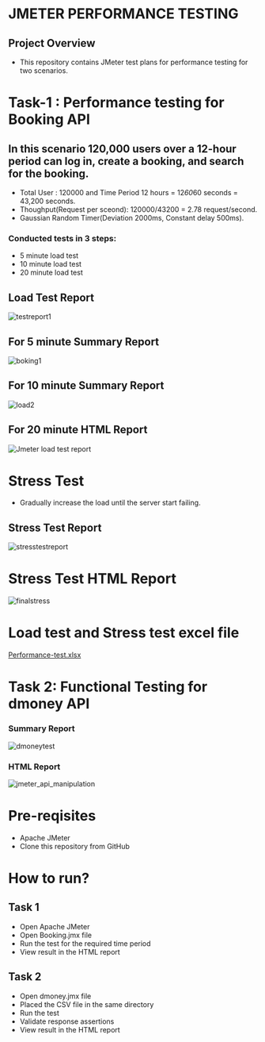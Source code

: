 # JMETER PERFORMANCE TESTING
## Project Overview
- This repository contains JMeter test plans for performance testing for two scenarios.
# Task-1 : Performance testing for Booking API
## In this scenario 120,000 users over a 12-hour period can log in, create a booking, and search for the booking. 
- Total User : 120000 and Time Period 12 hours = 12*60*60 seconds = 43,200 seconds.
- Thoughput(Request per sceond): 120000/43200 = 2.78 request/second.
- Gaussian Random Timer(Deviation 2000ms, Constant delay 500ms).
### Conducted tests in 3 steps:
- 5 minute load test
- 10 minute load test
- 20 minute load test
## Load Test Report
![testreport1](https://github.com/user-attachments/assets/8652e7a4-1c36-48f3-9a8b-e2189ecdadb0)

## For 5 minute Summary Report 
![boking1](https://github.com/user-attachments/assets/c9ed6e03-f849-45d2-b678-2d3c92107d62)
## For 10 minute Summary Report 
![load2](https://github.com/user-attachments/assets/3898e9d8-b317-452a-981e-1596c332c08e)
## For 20 minute HTML Report 
![Jmeter load test report](https://github.com/user-attachments/assets/22d4c114-a1ec-4913-bc43-9703a9b6921e)
# Stress Test
- Gradually increase the load until the server start failing.
## Stress Test Report
![stresstestreport](https://github.com/user-attachments/assets/627fa4b3-f2dc-4539-a64d-f63dbd746efc)
# Stress Test HTML Report
![finalstress](https://github.com/user-attachments/assets/28919a8a-ec2e-47ba-a77b-e1e7128448cc)


# Load test and Stress test excel file 
[Performance-test.xlsx](https://github.com/user-attachments/files/19411688/Performance-test.xlsx)

# Task 2: Functional Testing for dmoney API
### Summary Report
![dmoneytest](https://github.com/user-attachments/assets/fc1dea4a-8525-4e0c-98c6-42d9baa5f20a)

### HTML Report
![jmeter_api_manipulation](https://github.com/user-attachments/assets/c936aba7-461f-46a8-8ff9-e804945f2ca6)

# Pre-reqisites
- Apache JMeter
- Clone this repository from GitHub
# How to run?
## Task 1
- Open Apache JMeter
- Open Booking.jmx file
- Run the test for the required time period
- View result in the HTML report
## Task 2
- Open dmoney.jmx file
- Placed the CSV file in the same directory
- Run the test
- Validate response assertions
- View result in the HTML report




